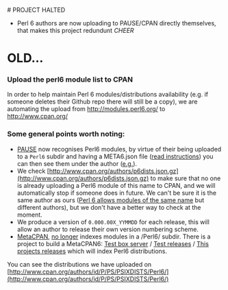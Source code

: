 # PROJECT HALTED

- Perl 6 authors are now uploading to PAUSE/CPAN directly themselves, that makes this project redundunt *CHEER*

# OLD...

### Upload the perl6 module list to CPAN

In order to help maintain Perl 6 modules/distributions availability
(e.g. if someone deletes their Github repo there will still be a copy), we
are automating the upload from http://modules.perl6.org/ to http://www.cpan.org/

### Some general points worth noting:

- [PAUSE](https://pause.cpan.org/) now recognises Perl6 modules, by virtue of their being uploaded to a `Perl6` subdir and having a META6.json file ([read instructions](https://pause.perl.org/pause/authenquery?ACTION=add_uri)) you can then see them under the author ([e.g.](http://www.cpan.org/authors/id/J/JD/JDV/Perl6/)).
- We check [http://www.cpan.org/authors/p6dists.json.gz](http://www.cpan.org/authors/p6dists.json.gz) to make sure that no one is already uploading a Perl6 module of this name to CPAN, and we will automatically stop if someone does  in future. We can't be sure it is the same author as ours ([Perl 6 allows modules of the same name](http://irclog.perlgeek.de/perl6/2015-12-21#i_11754649) but different authors), but we don't have a better way to check at the moment.
- We produce a version of `0.000.00X_YYMMDD` for each release, this will allow an author to release their own version numbering scheme.
- [MetaCPAN](https://www.metacpan.org), [no longer](https://github.com/CPAN-API/cpan-api/commit/eaaefbf07d202b06ec6e8d9b693d1f24a5235927) indexes modules in a /Perl6/ subdir. There is a project to build a MetaCPAN6: [Test box server](http://hack.p6c.org:5001/) / [Test releases](http://hack.p6c.org:5001/author/JDV/releases) / [This projects releases](http://hack.p6c.org:5001/author/PSIXDISTS/releases) which will index Perl6 distributions.

You can see the distributions we have uploaded on
[http://www.cpan.org/authors/id/P/PS/PSIXDISTS/Perl6/](http://www.cpan.org/authors/id/P/PS/PSIXDISTS/Perl6/)
